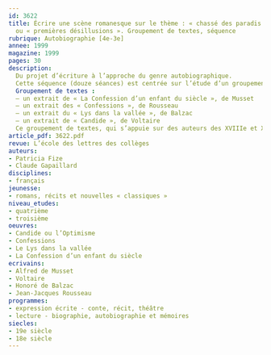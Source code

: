 ```yaml
---
id: 3622
title: Écrire une scène romanesque sur le thème : « chassé des paradis de l’enfance »
  ou « premières désillusions ». Groupement de textes, séquence
rubrique: Autobiographie [4e-3e]
annee: 1999
magazine: 1999
pages: 30
description: 
  Du projet d’écriture à l’approche du genre autobiographique.
  Cette séquence (douze séances) est centrée sur l’étude d’un groupement de textes et pensée dans une constante interaction entre lecture et écriture.
  Groupement de textes :
  – un extrait de « La Confession d’un enfant du siècle », de Musset
  – un extrait des « Confessions », de Rousseau
  – un extrait du « Lys dans la vallée », de Balzac
  – un extrait de « Candide », de Voltaire
  Ce groupement de textes, qui s’appuie sur des auteurs des XVIIIe et XIXe siècles, peut permettre d’approcher la problématique de l’autobiographie étudiée en troisième.
article_pdf: 3622.pdf
revue: L’école des lettres des collèges
auteurs:
- Patricia Fize
- Claude Gapaillard
disciplines:
- français
jeunesse:
- romans, récits et nouvelles « classiques »
niveau_etudes:
- quatrième
- troisième
oeuvres:
- Candide ou l’Optimisme
- Confessions
- Le Lys dans la vallée
- La Confession d’un enfant du siècle
ecrivains:
- Alfred de Musset
- Voltaire
- Honoré de Balzac
- Jean-Jacques Rousseau
programmes:
- expression écrite - conte, récit, théâtre
- lecture - biographie, autobiographie et mémoires
siecles:
- 19e siècle
- 18e siècle
---
```

